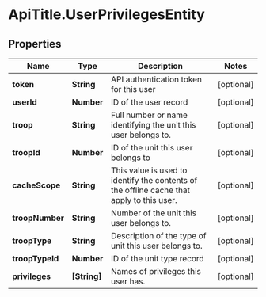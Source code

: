 # ApiTitle.UserPrivilegesEntity

## Properties

Name | Type | Description | Notes
------------ | ------------- | ------------- | -------------
**token** | **String** | API authentication token for this user | [optional] 
**userId** | **Number** | ID of the user record | [optional] 
**troop** | **String** | Full number or name identifying the unit this user belongs to. | [optional] 
**troopId** | **Number** | ID of the unit this user belongs to | [optional] 
**cacheScope** | **String** | This value is used to identify the contents of the offline cache that apply to this user. | [optional] 
**troopNumber** | **String** | Number of the unit this user belongs to. | [optional] 
**troopType** | **String** | Description of the type of unit this user belongs to. | [optional] 
**troopTypeId** | **Number** | ID of the unit type record | [optional] 
**privileges** | **[String]** | Names of privileges this user has. | [optional] 


